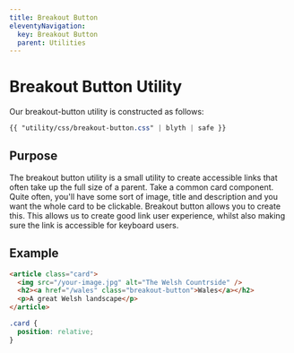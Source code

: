 ```yaml
---
title: Breakout Button
eleventyNavigation:
  key: Breakout Button
  parent: Utilities
---
```


# Breakout Button Utility

Our breakout-button utility is constructed as follows:

```css
{{ "utility/css/breakout-button.css" | blyth | safe }}
```

## Purpose

The breakout button utility is a small utility to create accessible links that often take up the full size of a parent. Take a common card component. Quite often, you'll have some sort of image, title and description and you want the whole card to be clickable. Breakout button allows you to create this. This allows us to create good link user experience, whilst also making sure the link is accessible for keyboard users.

## Example

```html
<article class="card">
  <img src="/your-image.jpg" alt="The Welsh Countrside" />
  <h2><a href="/wales" class="breakout-button">Wales</a></h2>
  <p>A great Welsh landscape</p>
</article>
```

```css
.card {
  position: relative;
}
```
